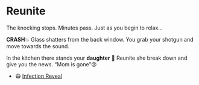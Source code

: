 # Reunite

The knocking stops.
Minutes pass. Just as you begin to relax…

**CRASH**💥
Glass shatters from the back window.
You grab your shotgun and move towards the sound.

In the kitchen there stands your **daughter** 👧
Reunite she break down and give you the news.
“Mom is gone”😢

- 😷 [Infection Reveal](./scene6D.md)
